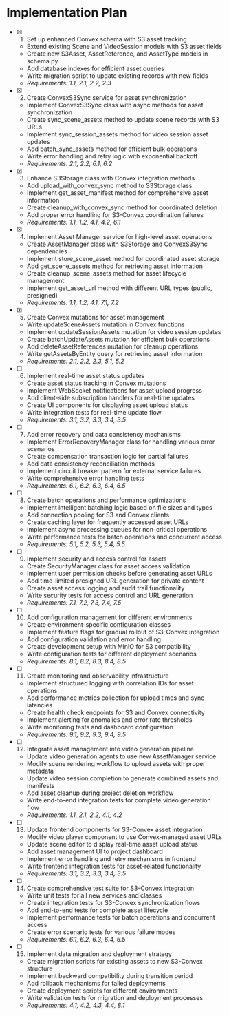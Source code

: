 # Implementation Plan

- [x] 1. Set up enhanced Convex schema with S3 asset tracking





  - Extend existing Scene and VideoSession models with S3 asset fields
  - Create new S3Asset, AssetReference, and AssetType models in schema.py
  - Add database indexes for efficient asset queries
  - Write migration script to update existing records with new fields
  - _Requirements: 1.1, 2.1, 2.2, 2.3_

- [x] 2. Create ConvexS3Sync service for asset synchronization




  - Implement ConvexS3Sync class with async methods for asset synchronization
  - Create sync_scene_assets method to update scene records with S3 URLs
  - Implement sync_session_assets method for video session asset updates
  - Add batch_sync_assets method for efficient bulk operations
  - Write error handling and retry logic with exponential backoff
  - _Requirements: 2.1, 2.2, 6.1, 6.2_

- [x] 3. Enhance S3Storage class with Convex integration methods




  - Add upload_with_convex_sync method to S3Storage class
  - Implement get_asset_manifest method for comprehensive asset information
  - Create cleanup_with_convex_sync method for coordinated deletion
  - Add proper error handling for S3-Convex coordination failures
  - _Requirements: 1.1, 1.2, 4.1, 4.2, 6.1_

- [x] 4. Implement Asset Manager service for high-level asset operations




  - Create AssetManager class with S3Storage and ConvexS3Sync dependencies
  - Implement store_scene_asset method for coordinated asset storage
  - Add get_scene_assets method for retrieving asset information
  - Create cleanup_scene_assets method for asset lifecycle management
  - Implement get_asset_url method with different URL types (public, presigned)
  - _Requirements: 1.1, 1.2, 4.1, 7.1, 7.2_

- [x] 5. Create Convex mutations for asset management




  - Write updateSceneAssets mutation in Convex functions
  - Implement updateSessionAssets mutation for video session updates
  - Create batchUpdateAssets mutation for efficient bulk operations
  - Add deleteAssetReferences mutation for cleanup operations
  - Write getAssetsByEntity query for retrieving asset information
  - _Requirements: 2.1, 2.2, 2.3, 5.1, 5.2_

- [ ] 6. Implement real-time asset status updates
  - Create asset status tracking in Convex mutations
  - Implement WebSocket notifications for asset upload progress
  - Add client-side subscription handlers for real-time updates
  - Create UI components for displaying asset upload status
  - Write integration tests for real-time update flow
  - _Requirements: 3.1, 3.2, 3.3, 3.4, 3.5_

- [ ] 7. Add error recovery and data consistency mechanisms
  - Implement ErrorRecoveryManager class for handling various error scenarios
  - Create compensation transaction logic for partial failures
  - Add data consistency reconciliation methods
  - Implement circuit breaker pattern for external service failures
  - Write comprehensive error handling tests
  - _Requirements: 6.1, 6.2, 6.3, 6.4, 6.5_

- [ ] 8. Create batch operations and performance optimizations
  - Implement intelligent batching logic based on file sizes and types
  - Add connection pooling for S3 and Convex clients
  - Create caching layer for frequently accessed asset URLs
  - Implement async processing queues for non-critical operations
  - Write performance tests for batch operations and concurrent access
  - _Requirements: 5.1, 5.2, 5.3, 5.4, 5.5_

- [ ] 9. Implement security and access control for assets
  - Create SecurityManager class for asset access validation
  - Implement user permission checks before generating asset URLs
  - Add time-limited presigned URL generation for private content
  - Create asset access logging and audit trail functionality
  - Write security tests for access control and URL generation
  - _Requirements: 7.1, 7.2, 7.3, 7.4, 7.5_

- [ ] 10. Add configuration management for different environments
  - Create environment-specific configuration classes
  - Implement feature flags for gradual rollout of S3-Convex integration
  - Add configuration validation and error handling
  - Create development setup with MinIO for S3 compatibility
  - Write configuration tests for different deployment scenarios
  - _Requirements: 8.1, 8.2, 8.3, 8.4, 8.5_

- [ ] 11. Create monitoring and observability infrastructure
  - Implement structured logging with correlation IDs for asset operations
  - Add performance metrics collection for upload times and sync latencies
  - Create health check endpoints for S3 and Convex connectivity
  - Implement alerting for anomalies and error rate thresholds
  - Write monitoring tests and dashboard configuration
  - _Requirements: 9.1, 9.2, 9.3, 9.4, 9.5_

- [ ] 12. Integrate asset management into video generation pipeline
  - Update video generation agents to use new AssetManager service
  - Modify scene rendering workflow to upload assets with proper metadata
  - Update video session completion to generate combined assets and manifests
  - Add asset cleanup during project deletion workflow
  - Write end-to-end integration tests for complete video generation flow
  - _Requirements: 1.1, 2.1, 2.2, 4.1, 4.2_

- [ ] 13. Update frontend components for S3-Convex asset integration
  - Modify video player component to use Convex-managed asset URLs
  - Update scene editor to display real-time asset upload status
  - Add asset management UI to project dashboard
  - Implement error handling and retry mechanisms in frontend
  - Write frontend integration tests for asset-related functionality
  - _Requirements: 3.1, 3.2, 3.3, 3.4, 3.5_

- [ ] 14. Create comprehensive test suite for S3-Convex integration
  - Write unit tests for all new services and classes
  - Create integration tests for S3-Convex synchronization flows
  - Add end-to-end tests for complete asset lifecycle
  - Implement performance tests for batch operations and concurrent access
  - Create error scenario tests for various failure modes
  - _Requirements: 6.1, 6.2, 6.3, 6.4, 6.5_

- [ ] 15. Implement data migration and deployment strategy
  - Create migration scripts for existing assets to new S3-Convex structure
  - Implement backward compatibility during transition period
  - Add rollback mechanisms for failed deployments
  - Create deployment scripts for different environments
  - Write validation tests for migration and deployment processes
  - _Requirements: 4.1, 4.2, 4.3, 4.4, 8.1_
